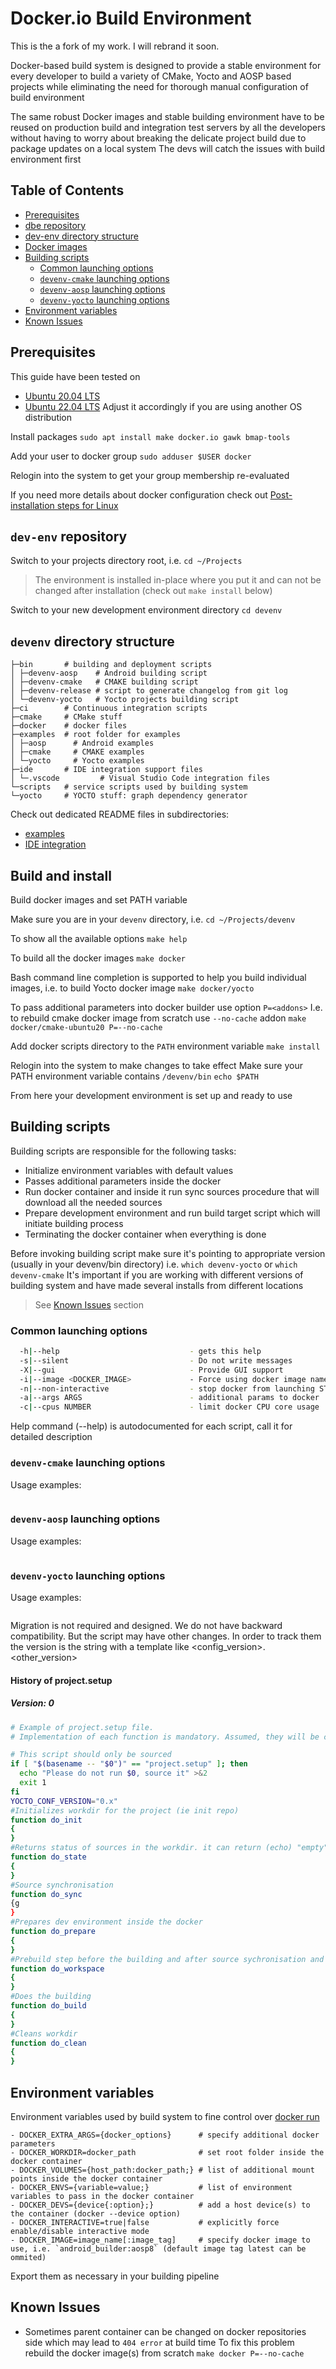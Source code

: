# Docker.io Build Environment

This is the a fork of my work. I will rebrand it soon.

Docker-based build system is designed to provide a stable environment for every developer to build a variety of CMake, Yocto and AOSP based projects while eliminating the need for thorough manual configuration of build environment

The same robust Docker images and stable building environment have to be reused on production build and integration test servers by all the developers without having to worry about breaking the delicate project build due to package updates on a local system
The devs will catch the issues with build environment first

## Table of Сontents

- [Prerequisites](#prerequisites)
- [dbe repository](#dev-env-repository)
- [dev-env directory structure](#dev-env-directory-structure)
- [Docker images](#install)
- [Building scripts](#building-scripts)
  - [Common launching options](#common-launching-options)
  - [`devenv-cmake` launching options](#cmake-launching-options)
  - [`devenv-aosp` launching options](#aosp-launching-options)
  - [`devenv-yocto` launching options](#yocto-launching-options)
- [Environment variables](#environment-variables)
- [Known Issues](#known-issues)

## <a name="prerequisites"></a>Prerequisites

This guide have been tested on
 - [Ubuntu 20.04 LTS](https://releases.ubuntu.com/20.04/)
 - [Ubuntu 22.04 LTS](https://releases.ubuntu.com/22.04/)
Adjust it accordingly if you are using another OS distribution

Install packages
`sudo apt install make docker.io gawk bmap-tools`

Add your user to docker group
`sudo adduser $USER docker`

Relogin into the system to get your group membership re-evaluated

If you need more details about docker configuration check out [Post-installation steps for Linux](https://docs.docker.com/engine/install/linux-postinstall/)

## <a name="dev-env-repository"></a>`dev-env` repository

Switch to your projects directory root, i.e.
`cd ~/Projects`
>The environment is installed in-place where you put it and can not be changed after installation (check out `make install` below)

Switch to your new development environment directory
`cd devenv`

## <a name="dev-env-directory-structure"></a>`devenv` directory structure

```
├─bin       # building and deployment scripts
│ ├─devenv-aosp    # Android building script
│ ├─devenv-cmake   # CMAKE building script
│ ├─devenv-release # script to generate changelog from git log
│ └─devenv-yocto   # Yocto projects building script
├─ci        # Continuous integration scripts
├─cmake     # CMake stuff
├─docker    # docker files
├─examples  # root folder for examples
│ ├─aosp      # Android examples
│ ├─cmake     # CMAKE examples
│ └─yocto     # Yocto examples
├─ide       # IDE integration support files
│ └─.vscode         # Visual Studio Code integration files
└─scripts   # service scripts used by building system
└─yocto     # YOCTO stuff: graph dependency generator
```

Check out dedicated README files in subdirectories:
- [examples](examples/README.md)
- [IDE integration](ide/README.md)

## <a name="install"></a>Build and install

Build docker images and set PATH variable

Make sure you are in your `devenv` directory, i.e.
`cd ~/Projects/devenv`

To show all the available options
`make help`

To build all the docker images
`make docker`

Bash command line completion is supported to help you build individual images, i.e. to build Yocto docker image
`make docker/yocto`

To pass additional parameters into docker builder use option `P=<addons>`
I.e. to rebuild cmake docker image from scratch use `--no-cache` addon
`make docker/cmake-ubuntu20 P=--no-cache`

Add docker scripts directory to the `PATH` environment variable
`make install`

Relogin into the system to make changes to take effect
Make sure your PATH environment variable contains `/devenv/bin`
`echo $PATH`

From here your development environment is set up and ready to use

## <a name="building-scripts"></a>Building scripts

Building scripts are responsible for the following tasks:
- Initialize environment variables with default values
- Passes additional parameters inside the docker
- Run docker container and inside it run sync sources procedure that will download all the needed sources
- Prepare development environment and run build target script which will initiate building process
- Terminating the docker container when everything is done

Before invoking building script make sure it's pointing to appropriate version (usually in your devenv/bin directory) i.e.
`which devenv-yocto` or `which devenv-cmake`
It's important if you are working with different versions of building system and have made several installs from different locations
>See [Known Issues](#known-issues) section

### <a name="common-launching-options"></a>Common launching options

```bash
  -h|--help                          	- gets this help
  -s|--silent                        	- Do not write messages
  -X|--gui                           	- Provide GUI support
  -i|--image <DOCKER_IMAGE>          	- Force using docker image name
  -n|--non-interactive               	- stop docker from launching STDIN
  -a|--args ARGS                     	- additional params to docker
  -c|--cpus NUMBER                   	- limit docker CPU core usage
```
Help command (--help) is autodocumented for each script, call it for detailed description
### <a name="cmake-launching-options"></a>`devenv-cmake` launching options

Usage examples:
```bash
```

### <a name="aosp-launching-options"></a>`devenv-aosp` launching options

Usage examples:
```bash
```

### <a name="yocto-launching-options"></a>`devenv-yocto` launching options

Usage examples:
```bash
```

Migration is not required and designed. We do not have backward compatibility.
But the script may have other changes. In order to track them the version is the string with a template like <config_version>.<other_version>
#### History of project.setup
##### Version: 0
```bash
# Example of project.setup file.
# Implementation of each function is mandatory. Assumed, they will be called from <ROOT_WORKDIR> dir inside docker

# This script should only be sourced
if [ "$(basename -- "$0")" == "project.setup" ]; then
  echo "Please do not run $0, source it" >&2
  exit 1
fi
YOCTO_CONF_VERSION="0.x"
#Initializes workdir for the project (ie init repo)
function do_init
{
}
#Returns status of sources in the workdir. it can return (echo) "empty" (means: workdir must be initialized), "ready" (sync is not required)
function do_state
{
}
#Source synchronisation
function do_sync
{g
}
#Prepares dev environment inside the docker
function do_prepare
{
}
#Prebuild step before the building and after source sychronisation and environment preparation
function do_workspace
{
}
#Does the building
function do_build
{
}
#Cleans workdir
function do_clean
{
}
```

## <a name="environment-variables"></a>Environment variables

Environment variables used by build system to fine control over [docker run](https://docs.docker.com/engine/reference/commandline/run/)

```
- DOCKER_EXTRA_ARGS={docker_options}      # specify additional docker parameters
- DOCKER_WORKDIR=docker_path              # set root folder inside the docker container
- DOCKER_VOLUMES={host_path:docker_path;} # list of additional mount points inside the docker container
- DOCKER_ENVS={variable=value;}           # list of environment variables to pass in the docker container
- DOCKER_DEVS={device{:option};}          # add a host device(s) to the container (docker --device option)
- DOCKER_INTERACTIVE=true|false           # explicitly force enable/disable interactive mode
- DOCKER_IMAGE=image_name[:image_tag]     # specify docker image to use, i.e. `android_builder:aosp8` (default image tag latest can be ommited)
```

Export them as necessary in your building pipeline

## <a name="known-issues"></a>Known Issues

- Sometimes parent container can be changed on docker repositories side which may lead to `404 error` at build time
    To fix this problem rebuild the docker image(s) from scratch
    `make docker P=--no-cache`
